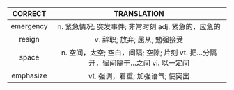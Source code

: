 | CORRECT | TRANSLATION |
|:-------:|:-----------:|
|emergency|n. 紧急情况; 突发事件; 非常时刻 adj. 紧急的，应急的|
|resign|v. 辞职; 放弃; 屈从; 勉强接受|
|space|n. 空间，太空; 空白，间隔; 空隙; 片刻 vt. 把…分隔开，留间隔于…之间 vi. 以一定间|
|emphasize|vt. 强调，着重; 加强语气; 使突出|
